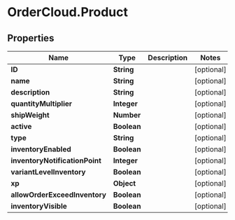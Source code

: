 # OrderCloud.Product

## Properties
Name | Type | Description | Notes
------------ | ------------- | ------------- | -------------
**ID** | **String** |  | [optional] 
**name** | **String** |  | [optional] 
**description** | **String** |  | [optional] 
**quantityMultiplier** | **Integer** |  | [optional] 
**shipWeight** | **Number** |  | [optional] 
**active** | **Boolean** |  | [optional] 
**type** | **String** |  | [optional] 
**inventoryEnabled** | **Boolean** |  | [optional] 
**inventoryNotificationPoint** | **Integer** |  | [optional] 
**variantLevelInventory** | **Boolean** |  | [optional] 
**xp** | **Object** |  | [optional] 
**allowOrderExceedInventory** | **Boolean** |  | [optional] 
**inventoryVisible** | **Boolean** |  | [optional] 


